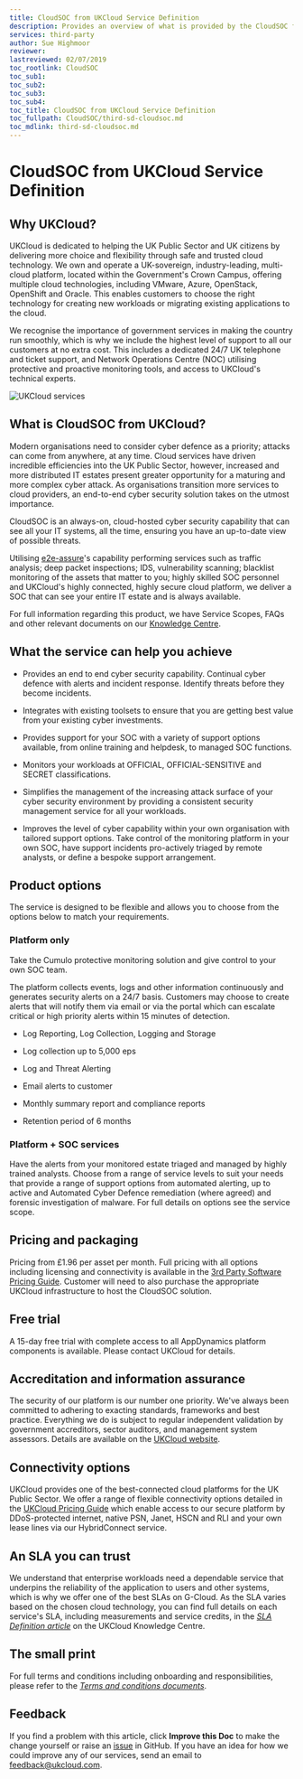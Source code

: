 ```yaml
---
title: CloudSOC from UKCloud Service Definition
description: Provides an overview of what is provided by the CloudSOC from UKCloud service
services: third-party
author: Sue Highmoor
reviewer:
lastreviewed: 02/07/2019
toc_rootlink: CloudSOC
toc_sub1: 
toc_sub2:
toc_sub3:
toc_sub4:
toc_title: CloudSOC from UKCloud Service Definition
toc_fullpath: CloudSOC/third-sd-cloudsoc.md
toc_mdlink: third-sd-cloudsoc.md
---
```


# CloudSOC from UKCloud Service Definition

## Why UKCloud?

UKCloud is dedicated to helping the UK Public Sector and UK citizens by delivering more choice and flexibility through safe and trusted cloud technology. We own and operate a UK-sovereign, industry-leading, multi-cloud platform, located within the Government's Crown Campus, offering multiple cloud technologies, including VMware, Azure, OpenStack, OpenShift and Oracle. This enables customers to choose the right technology for creating new workloads or migrating existing applications to the cloud.

We recognise the importance of government services in making the country run smoothly, which is why we include the highest level of support to all our customers at no extra cost. This includes a dedicated 24/7 UK telephone and ticket support, and Network Operations Centre (NOC) utilising protective and proactive monitoring tools, and access to UKCloud's technical experts.

![UKCloud services](images/ukc-services.png)

## What is CloudSOC from UKCloud?

Modern organisations need to consider cyber defence as a priority; attacks can come from anywhere, at any time. Cloud services have driven incredible efficiencies into the UK Public Sector, however, increased and more distributed IT estates present greater opportunity for a maturing and more complex cyber attack. As organisations transition more services to cloud providers, an end-to-end cyber security solution takes on the utmost importance.

CloudSOC is an always-on, cloud-hosted cyber security capability that can see all your IT systems, all the time, ensuring you have an up-to-date view of possible threats.

Utilising [e2e-assure](https://www.e2e-assure.com/VSOC)'s capability performing services such as traffic analysis; deep packet inspections; IDS, vulnerability scanning; blacklist monitoring of the assets that matter to you; highly skilled SOC personnel and UKCloud's highly connected, highly secure cloud platform, we deliver a SOC that can see your entire IT estate and is always available.

For full information regarding this product, we have Service Scopes, FAQs and other relevant documents on our [Knowledge Centre](https://docs.ukcloud.com).

## What the service can help you achieve

- Provides an end to end cyber security capability. Continual cyber defence with alerts and incident response. Identify threats before they become incidents.

- Integrates with existing toolsets to ensure that you are getting best value from your existing cyber investments.

- Provides support for your SOC with a variety of support options available, from online training and helpdesk, to managed SOC functions.

- Monitors your workloads at OFFICIAL, OFFICIAL-SENSITIVE and SECRET classifications.

- Simplifies the management of the increasing attack surface of your cyber security environment by providing a consistent security management service for all your workloads.

- Improves the level of cyber capability within your own organisation with tailored support options. Take control of the monitoring platform in your own SOC, have support incidents pro-actively triaged by remote analysts, or define a bespoke support arrangement.

## Product options

The service is designed to be flexible and allows you to choose from the options below to match your requirements.

### Platform only

Take the Cumulo protective monitoring solution and give control to your own SOC team.

The platform collects events, logs and other information continuously and generates security alerts on a 24/7 basis. Customers may choose to create alerts that will notify them via email or via the portal which can escalate critical or high priority alerts within 15 minutes of detection.

- Log Reporting, Log Collection, Logging and Storage

- Log collection up to 5,000 eps

- Log and Threat Alerting

- Email alerts to customer

- Monthly summary report and compliance reports

- Retention period of 6 months

### Platform + SOC services

Have the alerts from your monitored estate triaged and managed by highly trained analysts. Choose from a range of service levels to suit your needs that provide a range of support options from automated alerting, up to active and Automated Cyber Defence remediation (where agreed) and forensic investigation of malware. For full details on options see the service scope.

## Pricing and packaging

Pricing from £1.96 per asset per month. Full pricing with all options including licensing and connectivity is available in the [3rd Party Software Pricing Guide](https://ukcloud.com/3rd-party-pricing-guide). Customer will need to also purchase the appropriate UKCloud infrastructure to host the CloudSOC solution.

## Free trial

A 15-day free trial with complete access to all AppDynamics platform components is available. Please contact UKCloud for details.

## Accreditation and information assurance

The security of our platform is our number one priority. We've always been committed to adhering to exacting standards, frameworks and best practice. Everything we do is subject to regular independent validation by government accreditors, sector auditors, and management system assessors. Details are available on the [UKCloud website](https://ukcloud.com/governance/).

## Connectivity options

UKCloud provides one of the best-connected cloud platforms for the UK Public Sector. We offer a range of flexible connectivity options detailed in the [UKCloud Pricing Guide](https://ukcloud.com/pricing-guide) which enable access to our secure platform by DDoS-protected internet, native PSN, Janet, HSCN and RLI and your own lease lines via our HybridConnect service.

## An SLA you can trust

We understand that enterprise workloads need a dependable service that underpins the reliability of the application to users and other systems, which is why we offer one of the best SLAs on G-Cloud. As the SLA varies based on the chosen cloud technology, you can find full details on each service's SLA, including measurements and service credits, in the [*SLA Definition article*](../other/other-ref-sla-definition.md) on the UKCloud Knowledge Centre.

## The small print

For full terms and conditions including onboarding and responsibilities, please refer to the [*Terms and conditions documents*](../other/other-ref-terms-and-conditions.md).

## Feedback

If you find a problem with this article, click **Improve this Doc** to make the change yourself or raise an [issue](https://github.com/UKCloud/documentation/issues) in GitHub. If you have an idea for how we could improve any of our services, send an email to <feedback@ukcloud.com>.
